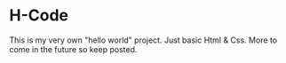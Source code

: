 # H-Code

This is my very own "hello world" project.
Just basic Html & Css.
More to come in the future so keep posted.
